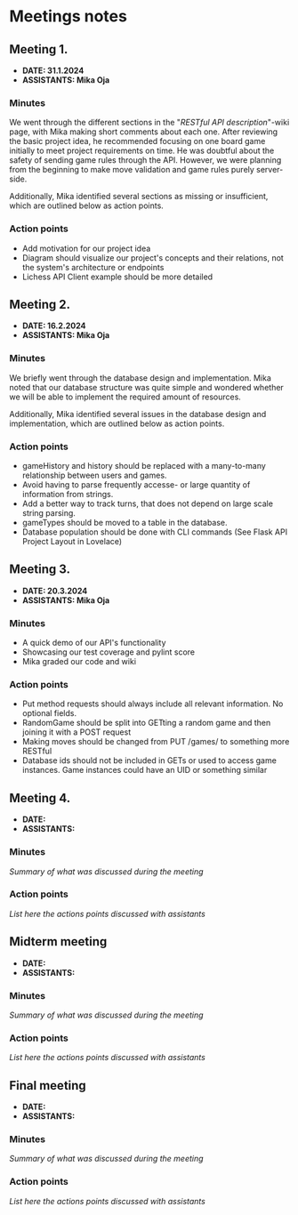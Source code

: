 # Meetings notes

## Meeting 1.
* **DATE: 31.1.2024**
* **ASSISTANTS: Mika Oja**

### Minutes

We went through the different sections in the "*RESTful API description*"-wiki page, with Mika making short comments about each one. After reviewing the basic project idea, he recommended focusing on one board game initially to meet project requirements on time. He was doubtful about the safety of sending game rules through the API. However, we were planning from the beginning to make move validation and game rules purely server-side.

Additionally, Mika identified several sections as missing or insufficient, which are outlined below as action points.


### Action points
- Add motivation for our project idea
- Diagram should visualize our project's concepts and their relations, not the system's architecture or endpoints
- Lichess API Client example should be more detailed



## Meeting 2.
* **DATE: 16.2.2024**
* **ASSISTANTS: Mika Oja**

### Minutes

We briefly went through the database design and implementation. Mika noted that our database structure was quite simple and wondered whether we will be able to implement the required amount of resources. 

Additionally, Mika identified several issues in the database design and implementation, which are outlined below as action points.

### Action points
- gameHistory and history should be replaced with a many-to-many relationship between users and games.
- Avoid having to parse frequently accesse- or large quantity of information from strings.
- Add a better way to track turns, that does not depend on large scale string parsing.
- gameTypes should be moved to a table in the database.
- Database population should be done with CLI commands (See Flask API Project Layout in Lovelace)




## Meeting 3.
* **DATE: 20.3.2024**
* **ASSISTANTS: Mika Oja**

### Minutes
- A quick demo of our API's functionality
- Showcasing our test coverage and pylint score
- Mika graded our code and wiki

### Action points
- Put method requests should always include all relevant information. No optional fields.
- RandomGame should be split into GETting a random game and then joining it with a POST request
- Making moves should be changed from PUT /games/<id> to something more RESTful
- Database ids should not be included in GETs or used to access game instances. Game instances could have an UID or something similar




## Meeting 4.
* **DATE:**
* **ASSISTANTS:**

### Minutes
*Summary of what was discussed during the meeting*

### Action points
*List here the actions points discussed with assistants*




## Midterm meeting
* **DATE:**
* **ASSISTANTS:**

### Minutes
*Summary of what was discussed during the meeting*

### Action points
*List here the actions points discussed with assistants*




## Final meeting
* **DATE:**
* **ASSISTANTS:**

### Minutes
*Summary of what was discussed during the meeting*

### Action points
*List here the actions points discussed with assistants*




